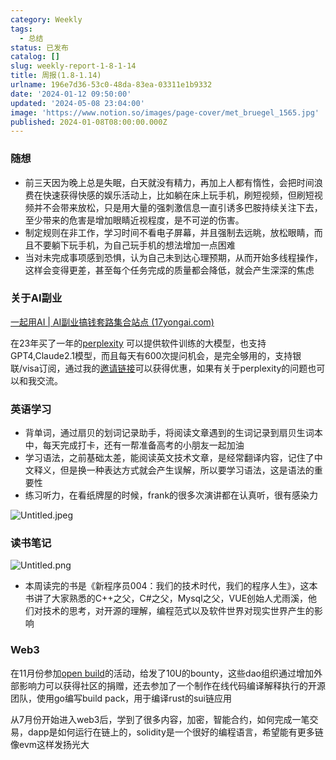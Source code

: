 ```yaml
---
category: Weekly
tags:
  - 总结
status: 已发布
catalog: []
slug: weekly-report-1-8-1-14
title: 周报(1.8-1.14)
urlname: 196e7d36-53c0-48da-83ea-03311e1b9332
date: '2024-01-12 09:50:00'
updated: '2024-05-08 23:04:00'
image: 'https://www.notion.so/images/page-cover/met_bruegel_1565.jpg'
published: 2024-01-08T08:00:00.000Z
---
```


### 随想

- 前三天因为晚上总是失眠，白天就没有精力，再加上人都有惰性，会把时间浪费在快速获得快感的娱乐活动上，比如躺在床上玩手机，刷短视频，但刷短视频并不会带来放松，只是用大量的强刺激信息一直引诱多巴胺持续关注下去，至少带来的危害是增加眼睛近视程度，是不可逆的伤害。
- 制定规则在非工作，学习时间不看电子屏幕，并且强制去远眺，放松眼睛，而且不要躺下玩手机，为自己玩手机的想法增加一点困难
- 当对未完成事项感到恐惧，认为自己未到达心理预期，从而开始多线程操作，这样会变得更差，甚至每个任务完成的质量都会降低，就会产生深深的焦虑

### 关于AI副业


[一起用AI | AI副业搞钱套路集合站点 (17yongai.com)](https://17yongai.com/)


在23年买了一年的[perplexity](https://www.perplexity.ai/) 可以提供软件训练的大模型，也支持GPT4,Claude2.1模型，而且每天有600次提问机会，是完全够用的，支持银联/visa订阅，通过我的[邀请链接](https://perplexity.ai/pro?referral_code=SGJ7X87B)可以获得优惠，如果有关于perplexity的问题也可以和我交流。


### 英语学习

- 背单词，通过扇贝的划词记录助手，将阅读文章遇到的生词记录到扇贝生词本中，每天完成打卡，还有一帮准备高考的小朋友一起加油
- 学习语法，之前基础太差，能阅读英文技术文章，是经常翻译内容，记住了中文释义，但是换一种表达方式就会产生误解，所以要学习语法，这是语法的重要性
- 练习听力，在看纸牌屋的时候，frank的很多次演讲都在认真听，很有感染力

![Untitled.jpeg](https://prod-files-secure.s3.us-west-2.amazonaws.com/5d24fe63-e567-4804-86f9-9fdc62e13082/c33f3733-be40-431e-a494-10399ac86f32/Untitled.jpeg?X-Amz-Algorithm=AWS4-HMAC-SHA256&X-Amz-Content-Sha256=UNSIGNED-PAYLOAD&X-Amz-Credential=ASIAZI2LB4664NUAXMVO%2F20250220%2Fus-west-2%2Fs3%2Faws4_request&X-Amz-Date=20250220T213243Z&X-Amz-Expires=3600&X-Amz-Security-Token=IQoJb3JpZ2luX2VjEJz%2F%2F%2F%2F%2F%2F%2F%2F%2F%2FwEaCXVzLXdlc3QtMiJHMEUCICOVp6Ems7y5Ru3TNbg6d1fi01vCTBEJUvhGYzqS27hfAiEA%2BYilmyKU23R3RMLj5DF%2BU9k3psTNGfDmW0v9O7ocfloqiAQIxf%2F%2F%2F%2F%2F%2F%2F%2F%2F%2FARAAGgw2Mzc0MjMxODM4MDUiDMzWExzQ5ztIYRlbMSrcA0Byoj%2BC4r4BDGIaEEepX%2F3tCs2vWENmjDwwZ3zS7F06Q06fy7P6dgvMKwyNgcvvjxJKH1mkJHORaAnMc3FohDswMX%2BsQyc4hl5Go5Up%2BXSwIM3Pxvp%2Fj%2B2IHzI4KbJBv1KGjIMQU5CXVtXMjUk4u0bX2iQI2u051di94mdimIZQMdrPxtbmhOjt50kkpe38faAfk4Hpw1Yvk26lWf7IAz7i2gUByEBatXlWU24bWxIratpGyrilxKubDocFRqlPqLrP9lUgelayGpDvAY6SHm3%2FNa3dZMfTTCWN9UYPatb58tTnr9aBwnnTTVb09iLr0vbuhkUc764cj3BNFF0O%2Fl3dhelm9OMT5PpgMUBJ%2BzhtpyglOc9U095Ouc8oklVFe42KxOkge4ewfbMfVuBoLlI4QY1txAZoOeptDtuJHVJVapBgbAxTKhZ9It1kDDGFJYj9fI2noxb2ggp87OGqW54Qa02aTSdF12hsWAczd6paAISJtZo1uXP8P8NaqFOo0vjoIWjlwCS0ipwixzByt6baIRX6wWMo1WRN%2BQlrP3suYxF2NA9N41qQE1Ncwv0RZKoTROT9f1mSd9MDZg%2FdZami%2Bw0QA%2FWu32doUUW%2F9Pqsd24tybgzWFnuBRYQMOmL3r0GOqUBSJCkFHUB6l15BIY0w%2B9f%2F6nfYuBpE0fh4U%2FURku2t%2BxIDxtnmwlUgqhWvXiy4JGJ4zE5WLsnsmq4wcemREBqkAC3XZSBAfyG7P2m9Yoj76ZJI%2B9%2BrNij36lTLVSb83jS7VxSTwdJ3yC75tYg81%2F26pQkmCrp1MSY7uxrRfiiqmC9yMpe1No7067YoVP%2FRbtyGl4KkLq75XpDRbBzP1gs1YxxIsPH&X-Amz-Signature=7536a452ee1e639a4f69c1ade4c91272f427fe1ee7e54da79fd2260e77b5b82c&X-Amz-SignedHeaders=host&x-id=GetObject)


### 读书笔记


![Untitled.png](https://prod-files-secure.s3.us-west-2.amazonaws.com/5d24fe63-e567-4804-86f9-9fdc62e13082/96aa439a-1c95-4054-aa84-ef4e0c8eb5d1/Untitled.png?X-Amz-Algorithm=AWS4-HMAC-SHA256&X-Amz-Content-Sha256=UNSIGNED-PAYLOAD&X-Amz-Credential=ASIAZI2LB4664NUAXMVO%2F20250220%2Fus-west-2%2Fs3%2Faws4_request&X-Amz-Date=20250220T213243Z&X-Amz-Expires=3600&X-Amz-Security-Token=IQoJb3JpZ2luX2VjEJz%2F%2F%2F%2F%2F%2F%2F%2F%2F%2FwEaCXVzLXdlc3QtMiJHMEUCICOVp6Ems7y5Ru3TNbg6d1fi01vCTBEJUvhGYzqS27hfAiEA%2BYilmyKU23R3RMLj5DF%2BU9k3psTNGfDmW0v9O7ocfloqiAQIxf%2F%2F%2F%2F%2F%2F%2F%2F%2F%2FARAAGgw2Mzc0MjMxODM4MDUiDMzWExzQ5ztIYRlbMSrcA0Byoj%2BC4r4BDGIaEEepX%2F3tCs2vWENmjDwwZ3zS7F06Q06fy7P6dgvMKwyNgcvvjxJKH1mkJHORaAnMc3FohDswMX%2BsQyc4hl5Go5Up%2BXSwIM3Pxvp%2Fj%2B2IHzI4KbJBv1KGjIMQU5CXVtXMjUk4u0bX2iQI2u051di94mdimIZQMdrPxtbmhOjt50kkpe38faAfk4Hpw1Yvk26lWf7IAz7i2gUByEBatXlWU24bWxIratpGyrilxKubDocFRqlPqLrP9lUgelayGpDvAY6SHm3%2FNa3dZMfTTCWN9UYPatb58tTnr9aBwnnTTVb09iLr0vbuhkUc764cj3BNFF0O%2Fl3dhelm9OMT5PpgMUBJ%2BzhtpyglOc9U095Ouc8oklVFe42KxOkge4ewfbMfVuBoLlI4QY1txAZoOeptDtuJHVJVapBgbAxTKhZ9It1kDDGFJYj9fI2noxb2ggp87OGqW54Qa02aTSdF12hsWAczd6paAISJtZo1uXP8P8NaqFOo0vjoIWjlwCS0ipwixzByt6baIRX6wWMo1WRN%2BQlrP3suYxF2NA9N41qQE1Ncwv0RZKoTROT9f1mSd9MDZg%2FdZami%2Bw0QA%2FWu32doUUW%2F9Pqsd24tybgzWFnuBRYQMOmL3r0GOqUBSJCkFHUB6l15BIY0w%2B9f%2F6nfYuBpE0fh4U%2FURku2t%2BxIDxtnmwlUgqhWvXiy4JGJ4zE5WLsnsmq4wcemREBqkAC3XZSBAfyG7P2m9Yoj76ZJI%2B9%2BrNij36lTLVSb83jS7VxSTwdJ3yC75tYg81%2F26pQkmCrp1MSY7uxrRfiiqmC9yMpe1No7067YoVP%2FRbtyGl4KkLq75XpDRbBzP1gs1YxxIsPH&X-Amz-Signature=b2601fccfebf7a96790072526690b662f23ee08289a49b15c0eea1afdde3cbde&X-Amz-SignedHeaders=host&x-id=GetObject)

- 本周读完的书是《新程序员004：我们的技术时代，我们的程序人生》，这本书讲了大家熟悉的C++之父，C#之父，Mysql之父，VUE创始人尤雨溪，他们对技术的思考，对开源的理解，编程范式以及软件世界对现实世界产生的影响

### Web3


在11月份参加[open build](https://openbuild.xyz/learn/challenges)的活动，给发了10U的bounty，这些dao组织通过增加外部影响力可以获得社区的捐赠，还去参加了一个制作在线代码编译解释执行的开源团队，使用go编写build pack，用于编译rust的sui链应用


从7月份开始进入web3后，学到了很多内容，加密，智能合约，如何完成一笔交易，dapp是如何运行在链上的，solidity是一个很好的编程语言，希望能有更多链像evm这样发扬光大


